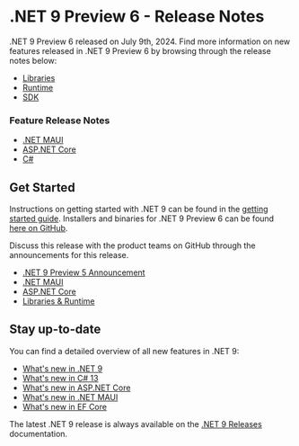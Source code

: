 # .NET 9 Preview 6 - Release Notes

.NET 9 Preview 6 released on July 9th, 2024. Find more information on new features released in .NET 9 Preview 6 by browsing through the release notes below:

* [Libraries](./libraries.md)
* [Runtime](./runtime.md)
* [SDK](./sdk.md)

### Feature Release Notes

* [.NET MAUI](./dotnetmaui.md)
* [ASP.NET Core](./aspnetcore.md)
* [C#](./csharp.md)

## Get Started

Instructions on getting started with .NET 9 can be found in the [getting started guide](../../get-started.md). Installers and binaries for .NET 9 Preview 6 can be found [here on GitHub](./9.0.0-preview.6.md). 

Discuss this release with the product teams on GitHub through the announcements for this release. 

* [.NET 9 Preview 5 Announcement](https://aka.ms/dotnet/9/preview6)
* [.NET MAUI](https://github.com/dotnet/maui/discussions/23506) 
* [ASP.NET Core](https://github.com/dotnet/aspnetcore/discussions/56690)
* [Libraries & Runtime](https://github.com/dotnet/runtime/discussions/104620)

## Stay up-to-date

You can find a detailed overview of all new features in .NET 9:

* [What's new in .NET 9](https://learn.microsoft.com/dotnet/core/whats-new/dotnet-9/overview)
* [What's new in C# 13](https://learn.microsoft.com/dotnet/csharp/whats-new/csharp-13)
* [What's new in ASP.NET Core](https://learn.microsoft.com/aspnet/core/release-notes/aspnetcore-9.0)
* [What's new in .NET MAUI](https://learn.microsoft.com/dotnet/maui/whats-new/dotnet-9)
* [What's new in EF Core](https://learn.microsoft.com/ef/core/what-is-new/ef-core-9.0/whatsnew)

The latest .NET 9 release is always available on the [.NET 9 Releases](../../README.md) documentation.
